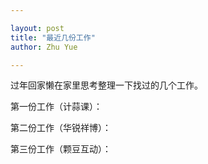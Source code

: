 ```yaml
---

layout: post
title: "最近几份工作"
author: Zhu Yue

---
```


过年回家懒在家里思考整理一下找过的几个工作。

第一份工作（计蒜课）：

第二份工作（华锐祥博）：

第三份工作（颗豆互动）：

